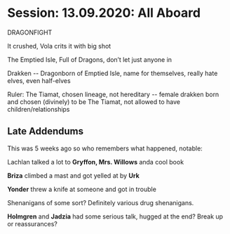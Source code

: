     

# Session: 13.09.2020: All Aboard

DRAGONFIGHT

It crushed, Vola crits it with big shot

  

The Emptied Isle, Full of Dragons, don’t let just anyone in

Drakken -- Dragonborn of Emptied Isle, name for themselves, really hate elves, even half-elves

Ruler: The Tiamat, chosen lineage, not hereditary -- female drakken born and chosen (divinely) to be The Tiamat, not allowed to have children/relationships

  

## Late Addendums

This was 5 weeks ago so who remembers what happened, notable:

Lachlan talked a lot to **Gryffon, Mrs. Willows** anda cool book

**Briza** climbed a mast and got yelled at by **Urk**

**Yonder** threw a knife at someone and got in trouble

Shenanigans of some sort? Definitely various drug shenanigans.

**Holmgren** and **Jadzia** had some serious talk, hugged at the end? Break up or reassurances?
